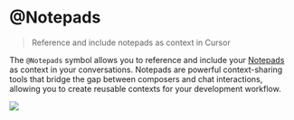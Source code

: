 # @Notepads

> Reference and include notepads as context in Cursor

The `@Notepads` symbol allows you to reference and include your [Notepads](/beta/notepads) as context in your conversations. Notepads are powerful context-sharing tools that bridge the gap between composers and chat interactions, allowing you to create reusable contexts for your development workflow.

<Frame>
  <img src="https://mintlify.s3.us-west-1.amazonaws.com/cursor/images/context/@-notepads.png" />
</Frame>
